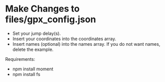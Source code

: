 # Make Changes to files/gpx_config.json
- Set your jump delay(s).
- Insert your coordinates into the coordinates array.
- Insert names (optional) into the names array. If you do not want names, delete the example.

Requirements:
- npm install moment
- npm install fs

